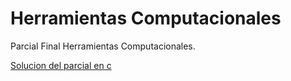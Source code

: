 # Herramientas Computacionales
Parcial Final Herramientas Computacionales.

[Solucion del parcial en c](tienda.c)


